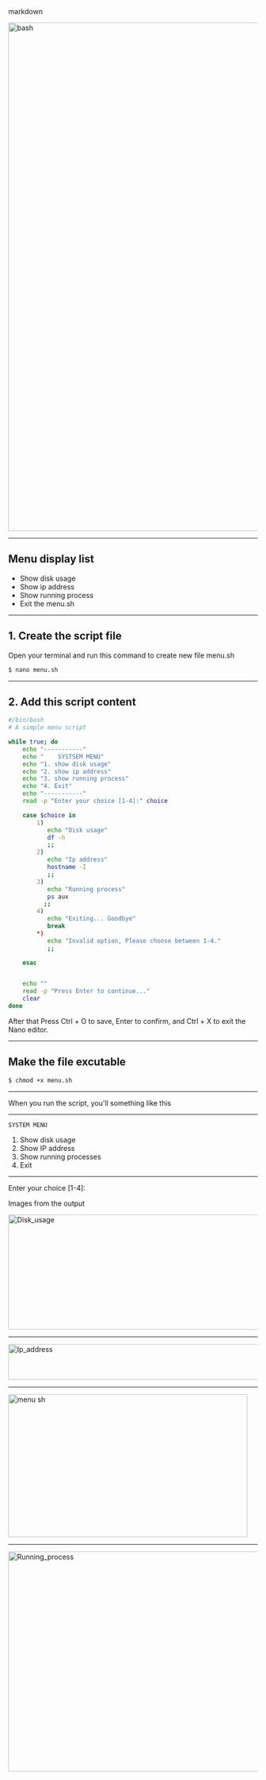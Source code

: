 markdown

<img width="1536" height="1024" alt="bash" src="https://github.com/user-attachments/assets/ac0ebd07-ffd5-4f71-bf3e-133e4e4e50a3" />


---

## Menu display list
- Show disk usage
- Show ip address
-  Show running process
-  Exit the menu.sh

---

## 1. Create the script file
Open your terminal and run this command to create new file menu.sh
```bash
$ nano menu.sh
```

---

## 2. Add this script content
```bash
#/bin/bash
# A simple menu script

while true; do
    echo "-----------"
    echo "    SYSTSEM MENU"
    echo "1. show disk usage"
    echo "2. show ip address"
    echo "3. show running process"
    echo "4. Exit"
    echo "-----------"
    read -p "Enter your choice [1-4]:" choice

    case $choice in
        1)
           echo "Disk usage"
           df -h
           ;;
        2)
           echo "Ip address"
           hostname -I
           ;;
        3)
           echo "Running process"
           ps aux
          ;;
        4)
           echo "Exiting... Goodbye"
           break
        *)
           echo "Invalid option, Please choose between 1-4."
           ;;

    esac


    echo ""
    read -p "Press Enter to continue..."
    clear
done
```
After that Press Ctrl + O to save, Enter to confirm, and Ctrl + X to exit the Nano editor.

---
 ## Make the file excutable
 ```bash
$ chmod +x menu.sh
```

---

When you run the script, you'll something like this

-----------
    SYSTEM MENU
1. Show disk usage
2. Show IP address
3. Show running processes
4. Exit
-----------
Enter your choice [1-4]:

Images from the output


<img width="644" height="232" alt="Disk_usage" src="https://github.com/user-attachments/assets/fb004c54-61d2-4029-83ba-c762d3f50b47" />


---


<img width="1097" height="72" alt="Ip_address" src="https://github.com/user-attachments/assets/87633d62-f413-47a0-8078-076184bd1969" />


---


<img width="483" height="288" alt="menu sh" src="https://github.com/user-attachments/assets/997635bf-ee8f-4582-8a80-5c47ed4cf733" />


---


<img width="1091" height="443" alt="Running_process" src="https://github.com/user-attachments/assets/761dc19f-0418-4e45-9172-9ae652a3819f" />




















